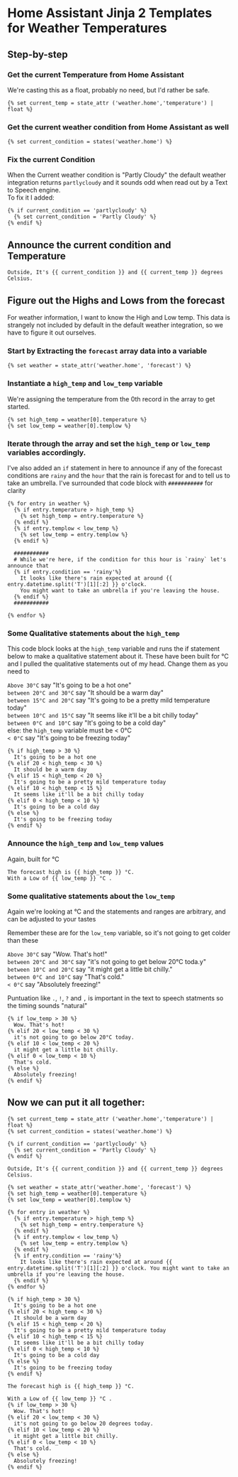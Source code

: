 # Home Assistant Jinja 2 Templates for Weather Temperatures

## Step-by-step

### Get the current Temperature from Home Assistant
We're casting this as a float, probably no need, but I'd rather be safe.
```
{% set current_temp = state_attr ('weather.home','temperature') | float %}
```

### Get the current weather condition from Home Assistant as well
```
{% set current_condition = states('weather.home') %}
```
### Fix the current Condition
When the Current weather condition is "Partly Cloudy" the default weather integration returns `partlycloudy` and it sounds odd when read out by a Text to Speech engine.  
To fix it I added:
```
{% if current_condition == 'partlycloudy' %}
  {% set current_condition = 'Partly Cloudy' %}
{% endif %}
```

## Announce the current condition and Temperature 
```
Outside, It's {{ current_condition }} and {{ current_temp }} degrees Celsius.
```

## Figure out the Highs and Lows from the forecast
For weather information, I want to know the High and Low temp. This data is strangely not included by default in the default weather integration, so we have to figure it out ourselves.

### Start by Extracting the `forecast` array data into a variable
```
{% set weather = state_attr('weather.home', 'forecast') %}
```

### Instantiate a `high_temp` and `low_temp` variable
We're assigning the temperature from the 0th record in the array to get started.

```
{% set high_temp = weather[0].temperature %}
{% set low_temp = weather[0].templow %}
```

### Iterate through the array and set the `high_temp` or `low_temp` variables accordingly.
I've also added an `if` statement in here to announce if any of the forecast conditions are `rainy` and the `hour` that the rain is forecast for and to tell us to take an umbrella.
I've surrounded that code block with `###########` for clarity

```
{% for entry in weather %}
  {% if entry.temperature > high_temp %}
    {% set high_temp = entry.temperature %}
  {% endif %}
  {% if entry.templow < low_temp %}
    {% set low_temp = entry.templow %}
  {% endif %}

  ###########
  # While we're here, if the condition for this hour is `rainy` let's announce that
  {% if entry.condition == 'rainy'%}    
    It looks like there's rain expected at around {{ entry.datetime.split('T')[1][:2] }} o'clock. 
    You might want to take an umbrella if you're leaving the house.
  {% endif %}
  ###########

{% endfor %}
```

### Some Qualitative statements about the `high_temp`
This code block looks at the `high_temp` variable and runs the if statement below to make a qualitative statement about it.
These have been built for °C and I pulled the qualitative statements out of my head.
Change them as you need to

`Above 30°C` say "It's going to be a hot one"  
`between 20°C and 30°C` say "It should be a warm day"  
`between 15°C and 20°C` say "It's going to be a pretty mild temperature today"  
`between 10°C and 15°C` say "It seems like it'll be a bit chilly today"  
`between 0°C and 10°C` say "It's going to be a cold day"  
else: the `high_temp` variable must be < 0°C  
`< 0°C` say "It's going to be freezing today"

```
{% if high_temp > 30 %}
  It's going to be a hot one
{% elif 20 < high_temp < 30 %}
  It should be a warm day
{% elif 15 < high_temp < 20 %}
  It's going to be a pretty mild temperature today
{% elif 10 < high_temp < 15 %}
  It seems like it'll be a bit chilly today
{% elif 0 < high_temp < 10 %}
  It's going to be a cold day
{% else %}
  It's going to be freezing today
{% endif %}
```

### Announce the `high_temp` and `low_temp` values
Again, built for °C

```
The forecast high is {{ high_temp }} °C.
With a Low of {{ low_temp }} °C .
```

### Some qualitative statements about the `low_temp`
Again we're looking at °C and the statements and ranges are arbitrary, and can be adjusted to your tastes

Remember these are for the `low_temp` variable, so it's not going to get colder than these  

`Above 30°C` say "Wow. That's hot!"  
`between 20°C and 30°C` say "it's not going to get below 20°C toda.y"  
`between 10°C and 20°C` say "it might get a little bit chilly."  
`between 0°C and 10°C` say "That's cold."  
`< 0°C` say "Absolutely freezing!"

Puntuation like `.`, `!`, `?` and `,` is important in the text to speech statments so the timing sounds "natural"

```
{% if low_temp > 30 %}
  Wow. That's hot!
{% elif 20 < low_temp < 30 %}
  it's not going to go below 20°C today.
{% elif 10 < low_temp < 20 %}
  it might get a little bit chilly.
{% elif 0 < low_temp < 10 %}
  That's cold.
{% else %}
  Absolutely freezing!
{% endif %}
```

## Now we can put it all together:
```
{% set current_temp = state_attr ('weather.home','temperature') | float %}
{% set current_condition = states('weather.home') %}

{% if current_condition == 'partlycloudy' %}
  {% set current_condition = 'Partly Cloudy' %}
{% endif %}

Outside, It's {{ current_condition }} and {{ current_temp }} degrees Celsius.

{% set weather = state_attr('weather.home', 'forecast') %}
{% set high_temp = weather[0].temperature %}
{% set low_temp = weather[0].templow %}

{% for entry in weather %}
  {% if entry.temperature > high_temp %}
    {% set high_temp = entry.temperature %}
  {% endif %}
  {% if entry.templow < low_temp %}
    {% set low_temp = entry.templow %}
  {% endif %}
  {% if entry.condition == 'rainy'%}    
    It looks like there's rain expected at around {{ entry.datetime.split('T')[1][:2] }} o'clock. You might want to take an umbrella if you're leaving the house.
  {% endif %}
{% endfor %}

{% if high_temp > 30 %}
  It's going to be a hot one
{% elif 20 < high_temp < 30 %}
  It should be a warm day
{% elif 15 < high_temp < 20 %}
  It's going to be a pretty mild temperature today
{% elif 10 < high_temp < 15 %}
  It seems like it'll be a bit chilly today
{% elif 0 < high_temp < 10 %}
  It's going to be a cold day
{% else %}
  It's going to be freezing today
{% endif %}

The forecast high is {{ high_temp }} °C.

With a Low of {{ low_temp }} °C .
{% if low_temp > 30 %}
  Wow. That's hot!
{% elif 20 < low_temp < 30 %}
  it's not going to go below 20 degrees today.
{% elif 10 < low_temp < 20 %}
  it might get a little bit chilly.
{% elif 0 < low_temp < 10 %}
  That's cold.
{% else %}
  Absolutely freezing!
{% endif %}
```